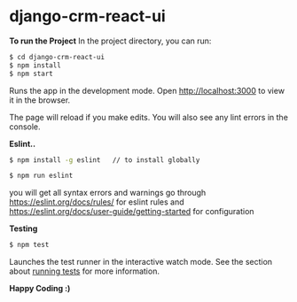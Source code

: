 # django-crm-react-ui
**To run the Project**
In the project directory, you can run:

```sh
$ cd django-crm-react-ui
$ npm install
$ npm start
```

Runs the app in the development mode.
Open [http://localhost:3000](http://localhost:3000) to view it in the browser.

The page will reload if you make edits.
You will also see any lint errors in the console.

**Eslint..**
```sh
$ npm install -g eslint   // to install globally 
```
```sh
$ npm run eslint 
```
you will get all syntax errors and warnings
go through 
https://eslint.org/docs/rules/ for eslint rules and
https://eslint.org/docs/user-guide/getting-started for configuration

**Testing**
```sh
$ npm test
```

Launches the test runner in the interactive watch mode.
See the section about [running tests](https://facebook.github.io/create-react-app/docs/running-tests) for more information.

**Happy Coding :)**